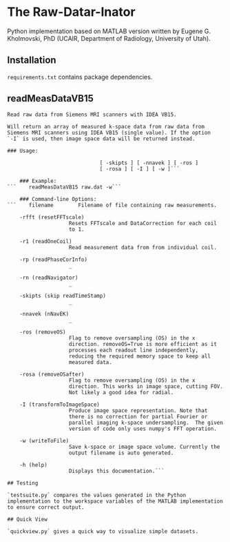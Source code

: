 # The Raw-Datar-Inator

Python implementation based on MATLAB version written by Eugene G. Kholmovski, PhD (UCAIR, Department of Radiology, University of Utah).

## Installation

`requirements.txt` contains package dependencies.

## readMeasDataVB15

    Read raw data from Siemens MRI scanners with IDEA VB15.

    Will return an array of measured k-space data from raw data from
    Siemens MRI scanners using IDEA VB15 (single value). If the option
    `-I` is used, then image space data will be returned instead.

    ### Usage:
```    readMeasDataVB15 filename [ -t ] [ -rfft ] [ -r1 ] [ -rp ] [ -rn ]
                              [ -skipts ] [ -nnavek ] [ -ros ]
                              [ -rosa ] [ -I ] [ -w ]```

    ### Example:
```    readMeasDataVB15 raw.dat -w```

    ### Command-line Options:
```    filename        Filename of file containing raw measurements.
                    
    -rfft (resetFFTscale)
                    Resets FFTscale and DataCorrection for each coil
                    to 1.

    -r1 (readOneCoil)
                    Read measurement data from from individual coil.

    -rp (readPhaseCorInfo)
                    _

    -rn (readNavigator)
                    _

    -skipts (skip readTimeStamp)
                    _

    -nnavek (nNavEK)
                    _

    -ros (removeOS)
                    Flag to remove oversampling (OS) in the x
                    direction. removeOS=True is more efficient as it
                    processes each readout line independently,
                    reducing the required memory space to keep all
                    measured data.

    -rosa (removeOSafter)
                    Flag to remove oversampling (OS) in the x
                    direction. This works in image space, cutting FOV.
                    Not likely a good idea for radial.

    -I (transformToImageSpace)
                    Produce image space representation. Note that
                    there is no correction for partial Fourier or
                    parallel imaging k-space undersampling.  The given
                    version of code only uses numpy's FFT operation.

    -w (writeToFile)
                    Save k-space or image space volume. Currently the
                    output filename is auto generated.
    
    -h (help)
                    Displays this documentation.```

## Testing

`testsuite.py` compares the values generated in the Python implementation to the workspace variables of the MATLAB implementation to ensure correct output.

## Quick View

`quickview.py` gives a quick way to visualize simple datasets.
